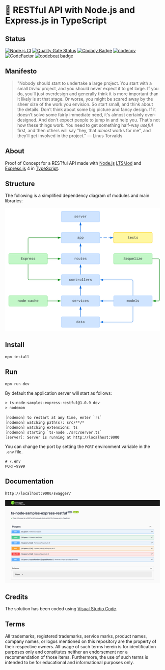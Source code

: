 # 🧪 RESTful API with Node.js and Express.js in TypeScript

## Status

[![Node.js CI](https://github.com/nanotaboada/ts-node-samples-express-restful/actions/workflows/node.js.yml/badge.svg)](https://github.com/nanotaboada/ts-node-samples-express-restful/actions/workflows/node.js.yml)
[![Quality Gate Status](https://sonarcloud.io/api/project_badges/measure?project=nanotaboada_ts-node-samples-express-restful&metric=alert_status)](https://sonarcloud.io/summary/new_code?id=nanotaboada_ts-node-samples-express-restful)
[![Codacy Badge](https://app.codacy.com/project/badge/Grade/c845d2bc280d4840a86a56a91407cea7)](https://app.codacy.com/gh/nanotaboada/ts-node-samples-express-restful/dashboard?utm_source=gh&utm_medium=referral&utm_content=&utm_campaign=Badge_grade)
[![codecov](https://codecov.io/gh/nanotaboada/ts-node-samples-express-restful/graph/badge.svg?token=VxKaWl2DfD)](https://codecov.io/gh/nanotaboada/ts-node-samples-express-restful)
[![CodeFactor](https://www.codefactor.io/repository/github/nanotaboada/ts-node-samples-express-restful/badge)](https://www.codefactor.io/repository/github/nanotaboada/ts-node-samples-express-restful)
[![codebeat badge](https://codebeat.co/badges/7649d30a-da43-4ef5-aa82-cd9e40dc0c55)](https://codebeat.co/projects/github-com-nanotaboada-ts-node-samples-express-restful-master)

## Manifesto

> "Nobody should start to undertake a large project. You start with a small _trivial_ project, and you should never expect it to get large. If you do, you'll just overdesign and generally think it is more important than it likely is at that stage. Or worse, you might be scared away by the sheer size of the work you envision. So start small, and think about the details. Don't think about some big picture and fancy design. If it doesn't solve some fairly immediate need, it's almost certainly over-designed. And don't expect people to jump in and help you. That's not how these things work. You need to get something half-way _useful_ first, and then others will say "hey, that _almost_ works for me", and they'll get involved in the project." — Linus Torvalds

## About

Proof of Concept for a RESTful API made with [Node.js](https://nodejs.org/) [LTS/Jod](https://nodejs.org/en/blog/release/v22.11.0) and [Express.js](https://expressjs.com/) 4 in [TypeScript](https://www.typescriptlang.org/).

## Structure

The following is a simplified dependency diagram of modules and main libraries:

![Dependency Diagram](assets/images/ts-node-samples-express-restful.svg)

## Install

```console
npm install
```

## Run

```console
npm run dev
```

By default the application server will start as follows:

```console
> ts-node-samples-express-restful@1.0.0 dev
> nodemon

[nodemon] to restart at any time, enter `rs`
[nodemon] watching path(s): src/**/*
[nodemon] watching extensions: ts
[nodemon] starting `ts-node ./src/server.ts`
[server]: Server is running at http://localhost:9000
```

You can change the port by setting the `PORT` environment variable in the `.env` file.

```console
# /.env
PORT=9999
```

## Documentation

```console
http://localhost:9000/swagger/
```

![API Documentation](assets/images/ts-node-samples-express-restful-swagger.png)

## Credits

The solution has been coded using [Visual Studio Code](https://code.visualstudio.com/).

## Terms

All trademarks, registered trademarks, service marks, product names, company names, or logos mentioned on this repository are the property of their respective owners. All usage of such terms herein is for identification purposes only and constitutes neither an endorsement nor a recommendation of those items. Furthermore, the use of such terms is intended to be for educational and informational purposes only.
